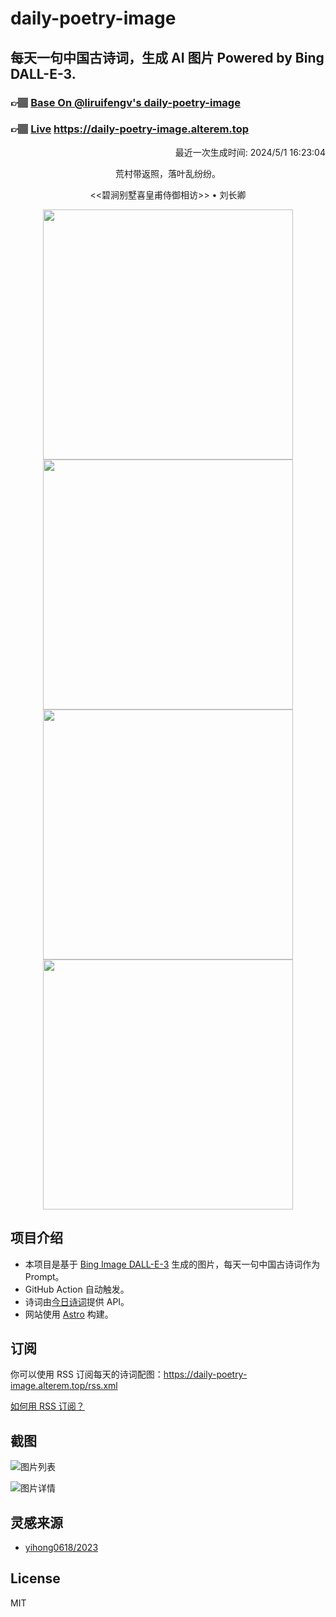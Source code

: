 
# daily-poetry-image

## 每天一句中国古诗词，生成 AI 图片 Powered by Bing DALL-E-3.

### 👉🏽 [Base On @liruifengv's daily-poetry-image](https://github.com/liruifengv/daily-poetry-image)

### 👉🏽 [Live](https://daily-poetry-image.alterem.top/) https://daily-poetry-image.alterem.top

<p align="right">
  最近一次生成时间: 2024/5/1 16:23:04
</p>
<p align="center">
荒村带返照，落叶乱纷纷。
</p>
<p align="center">
<<碧涧别墅喜皇甫侍御相访>> • 刘长卿
</p>
<p align="center">
<img src="https://tse3.mm.bing.net/th/id/OIG4.wdHm7Yfqn6gppD5olbdA" height="400" width="400" />
<img src="https://tse3.mm.bing.net/th/id/OIG4.Zk8hjtpKDJOZpf.3w0hN" height="400" width="400" />
<img src="https://tse3.mm.bing.net/th/id/OIG4.P_WeNfNNTZf54bazggBX" height="400" width="400" />
<img src="https://tse4.mm.bing.net/th/id/OIG4.xZ.9YOdeaIJQFpvZcEmF" height="400" width="400" />
</p>

## 项目介绍

-   本项目是基于 [Bing Image DALL-E-3](https://www.bing.com/images/create) 生成的图片，每天一句中国古诗词作为 Prompt。
-   GitHub Action 自动触发。
-   诗词由[今日诗词](https://www.jinrishici.com/)提供 API。
-   网站使用 [Astro](https://astro.build) 构建。

## 订阅

你可以使用 RSS 订阅每天的诗词配图：https://daily-poetry-image.alterem.top/rss.xml

[如何用 RSS 订阅？](https://zhuanlan.zhihu.com/p/55026716)

## 截图

![图片列表](./screenshots/Snipaste_2023-12-28_21-00-26.png)

![图片详情](./screenshots/Snipaste_2023-12-28_21-00-53.png)

## 灵感来源

-   [yihong0618/2023](https://github.com/yihong0618/2023)

## License

MIT
